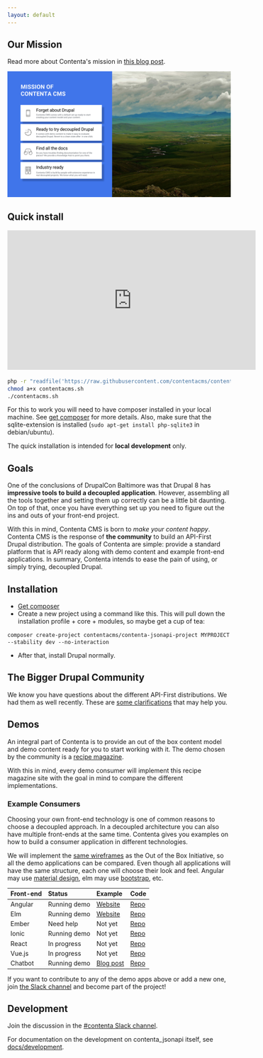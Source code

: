 ```yaml
---
layout: default
---
```

## [](#mission)Our Mission

Read more about Contenta's mission in [this blog post](https://medium.com/@mateu.aguilo.bosch/contenta-makes-your-content-happy-6f76bbe0cdae).

![The mission of Contenta CMS](/assets/images/contenta-mission.png)

## [](#quick-install)Quick install
<p style="text-align: center;">
  <iframe height="315" src="https://www.youtube.com/embed/MOQ0gd7uEWU" frameborder="0" allowfullscreen="" width="560"></iframe>
</p>

```bash
php -r "readfile('https://raw.githubusercontent.com/contentacms/contenta_jsonapi/8.x-1.x/installer.sh');" > contentacms.sh
chmod a+x contentacms.sh
./contentacms.sh
```

For this to work you will need to have composer installed in your local machine. See [get composer](https://getcomposer.org/) for more details. Also, make sure that the sqlite-extension is installed (`sudo apt-get install php-sqlite3` in debian/ubuntu).

The quick installation is intended for **local development** only.

## [](#goals)Goals
One of the conclusions of DrupalCon Baltimore was that Drupal 8 has **impressive tools to build a decoupled application**. However, assembling all the tools together and setting them up correctly can be a little bit daunting. On top of that, once you have everything set up you need to figure out the ins and outs of your front-end project.

With this in mind, Contenta CMS is born to _make your content happy_. Contenta CMS is the response of **the community** to build an API-First Drupal distribution. The goals of Contenta are simple: provide a standard platform that is API ready along with demo content and example front-end applications. In summary, Contenta intends to ease the pain of using, or simply trying, decoupled Drupal.

## [](#installation)Installation

* [Get composer](https://getcomposer.org/)
* Create a new project using a command like this. This will pull down the installation profile + core + modules, so maybe get a cup of tea:
```
composer create-project contentacms/contenta-jsonapi-project MYPROJECT --stability dev --no-interaction
```
* After that, install Drupal normally.

## [](#bigger-drupal-community)The Bigger Drupal Community

We know you have questions about the different API-First distributions. We had them as well recently. These are [some clarifications](/comparing-reservoir.html) that may help you.

## [](#demos)Demos
An integral part of Contenta is to provide an out of the box content model and demo content ready for you to start working with it. The demo chosen by the community is a [recipe magazine](https://www.drupal.org/node/2818741).

With this in mind, every demo consumer will implement this recipe magazine site with the goal in mind to compare the different implementations.

### [](#example-front-ends)Example Consumers

Choosing your own front-end technology is one of common reasons to choose a decoupled approach. In a decoupled architecture you can also have multiple front-ends at the same time. Contenta gives you examples on how to build a consumer application in different technologies.

We will implement the [same wireframes](https://www.drupal.org/node/2818741#comment-12122841) as the Out of the Box Initiative, so all the demo applications can be compared. Even though all applications will have the same structure, each one will choose their look and feel. Angular may use [material design](https://material.io/guidelines/material-design/introduction.html), elm may use [bootstrap](http://getbootstrap.com/), etc.

| Front-end | Status       | Example | Code   |
|:----------|:-------------|:--------|:-------|
| Angular   | Running demo | [Website](https://contenta-angular.firebaseapp.com/) | [Repo](https://github.com/contentacms/contenta_angular) |
| Elm       | Running demo | [Website](https://contenta-elm.firebaseapp.com/) | [Repo](https://github.com/contentacms/contenta_jsonapi__elm) |
| Ember     | Need help    | Not yet | [Repo](https://github.com/contentacms/contenta_ember) |
| Ionic     | Running demo | Not yet | [Repo](https://github.com/contentacms/contenta_ionic) |
| React     | In progress  | Not yet | [Repo](https://github.com/contentacms/contenta_react) |
| Vue.js    | In progress  | Not yet | [Repo](https://github.com/contentacms/contenta_vue_nuxt) |
| Chatbot   | Running demo  | [Blog post](https://medium.com/@dawehner/im-hungry-but-i-can-t-decide-a-small-chatbot-based-upon-contenta-cms-9f8c0bb1d48f) | [Repo](https://github.com/contentacms/contenta-bot) |


If you want to contribute to any of the demo apps above or add a new one, join [the Slack channel](https://drupal.slack.com/messages/C5A70F7D1) and become part of the project!

## [](#development)Development

Join the discussion in the [#contenta Slack channel](https://drupal.slack.com/messages/C5A70F7D1).

For documentation on the development on contenta_jsonapi itself, see [docs/development](https://github.com/contentacms/contenta_jsonapi/blob/8.x-1.x/docs/development.md).

